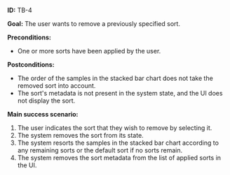 **ID:**
TB-4

**Goal:**
The user wants to remove a previously specified sort.

**Preconditions:**
- One or more sorts have been applied by the user.

**Postconditions:**
- The order of the samples in the stacked bar chart does not take the removed sort into account.
- The sort's metadata is not present in the system state, and the UI does not display the sort.

**Main success scenario:**
1. The user indicates the sort that they wish to remove by selecting it.
2. The system removes the sort from its state.
3. The system resorts the samples in the stacked bar chart according to any remaining sorts or the default sort if no sorts remain.
4. The system removes the sort metadata from the list of applied sorts in the UI.
